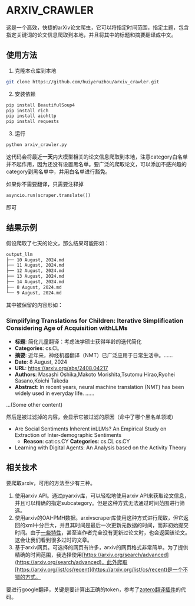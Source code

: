 # ARXIV_CRAWLER

这是一个高效，快捷的arXiv论文爬虫，它可以将指定时间范围，指定主题，包含指定关键词的论文信息爬取到本地，并且将其中的标题和摘要翻译成中文。

## 使用方法

1. 克隆本仓库到本地

```bash
git clone https://github.com/huiyeruzhou/arxiv_crawler.git
```

2. 安装依赖

```bash
pip install BeautifulSoup4
pip install rich
pip install aiohttp
pip install requests
```

3. 运行

```bash
python arxiv_crawler.py
```

这代码会将最近**一天**内大模型相关的论文信息爬取到本地，注意category白名单并不起作用，因为还没有设置黑名单。要广泛的爬取论文，可以添加不感兴趣的category到黑名单中，并用白名单进行豁免。

如果你不需要翻译，只需要注释掉
```py
asyncio.run(scraper.translate())
```
即可

## 结果示例

假设爬取了七天的论文，那么结果可能形如：
```bash
output_llm
├── 10 August, 2024.md
├── 11 August, 2024.md
├── 12 August, 2024.md
├── 13 August, 2024.md
├── 14 August, 2024.md
├── 8 August, 2024.md
└── 9 August, 2024.md
```

其中被保留的内容形如：

### Simplifying Translations for Children: Iterative Simplification Considering Age of Acquisition withLLMs
- **标题**: 简化儿童翻译：考虑法学硕士获得年龄的迭代简化
- **Categories**: cs.CL
- **摘要**: 近年来，神经机器翻译（NMT）已广泛应用于日常生活中。......
- **Date**: 8 August, 2024
- **URL**: https://arxiv.org/abs/2408.04217
- **Authors**: Masashi Oshika,Makoto Morishita,Tsutomu Hirao,Ryohei Sasano,Koichi Takeda
- **Abstract**: In recent years, neural machine translation (NMT) has been widely used in everyday life. ......

...(Some other content)

然后是被过滤掉的内容，会显示它被过滤的原因（命中了哪个黑名单领域）

- Are Social Sentiments Inherent inLLMs? An Empirical Study on Extraction of Inter-demographic Sentiments
  - **Reason**: cat:cs.CY **Categories**: cs.CL cs.CY
- Learning with Digital Agents: An Analysis based on the Activity Theory

## 相关技术

要爬取arxiv，可用的方法至少有三种。

1. 使用arxiv API。通过pyarxiv库，可以轻松地使用arxiv API来获取论文信息，并且可以精确的指定subcategory。但是这种方式无法通过时间范围进行筛选。
2. 使用arxiv的OAI-PMH数据。arxivscraper库使用这种方式进行爬取，但它返回的xml十分巨大，并且其时间是最后一次更新元数据的时间，而非初始提交时间。由于[一些特性](https://info.arxiv.org/help/oa/index.html)，甚至当作者完全没有更新过论文时，也会返回该论文。这会让我们看到很多过时的文章。
3. 基于arxiv网页。可选择的网页有许多，arxiv的网页格式非常简单。为了提供精确的时间范围，我选择使用[https://arxiv.org/search/advanced](https://arxiv.org/search/advanced)，此外爬取[https://arxiv.org/list/cs/recent](https://arxiv.org/list/cs/recent)是一个不错的方式。

要进行google翻译，关键是要计算出正确的token，参考了[zotero翻译插件](https://github.com/windingwind/zotero-pdf-translate/blob/main/src/modules/services/google.ts)的代码。
   